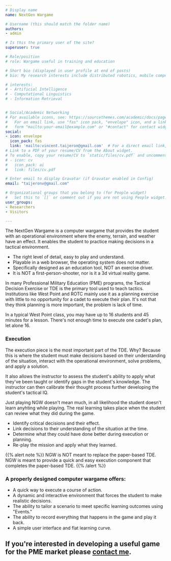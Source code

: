 ```yaml
---
# Display name
name: NextGen Wargame

# Username (this should match the folder name)
authors:
- admin

# Is this the primary user of the site?
superuser: true

# Role/position
# role: Wargame useful in training and education

# Short bio (displayed in user profile at end of posts)
# bio: My research interests include distributed robotics, mobile computing and programmable matter.

# interests:
# - Artificial Intelligence
# - Computational Linguistics
# - Information Retrieval


# Social/Academic Networking
# For available icons, see: https://sourcethemes.com/academic/docs/page-builder/#icons
#   For an email link, use "fas" icon pack, "envelope" icon, and a link in the
#   form "mailto:your-email@example.com" or "#contact" for contact widget.
social:
- icon: envelope
  icon_pack: fas
  link: 'mailto:vincent.taijeron@gmail.com'  # For a direct email link, use "mailto:test@example.org".
# Link to a PDF of your resume/CV from the About widget.
# To enable, copy your resume/CV to `static/files/cv.pdf` and uncomment the lines below.
# - icon: cv
#   icon_pack: ai
#   link: files/cv.pdf

# Enter email to display Gravatar (if Gravatar enabled in Config)
email: "taijeronv@gmail.com"

# Organizational groups that you belong to (for People widget)
#   Set this to `[]` or comment out if you are not using People widget.
user_groups:
- Researchers
- Visitors

---
```

The NextGen Wargame is a computer wargame that provides the student with an operational environment where the enemy, terrain, and weather have an effect.  It enables the student to practice making decisions in a tactical environment.

- The right level of detail, easy to play and understand.
- Playable in a web browser, the operating system does not matter.
- Specifically designed as an education tool, NOT an exercise driver.
- It is NOT a first-person-shooter, nor is it a 3d virtual reality game.

In many Professional Military Education (PME) programs, the Tactical Decision Exercise or TDE is the primary tool used to teach tactics.  Institutions like West Point and ROTC mainly use it as a planning exercise with little to no opportunity for a cadet to execute their plan.  It's not that they think planning is more important, the problem is lack of time.

In a typical West Point class, you may have up to 16 students and 45 minutes for a lesson.  There's not enough time to execute one cadet's plan, let alone 16.  

### Execution 
The execution piece is the most important part of the TDE.  Why? Because this is where the student must make decisions based on their understanding of the situation, interact with the operational environment, solve problems, and apply a solution.  

It also allows the instructor to assess the student's ability to apply what they've been taught or identify gaps in the student's knowledge.  The instructor can then calibrate their thought process further developing the student's tactical IQ.

Just playing NGW doesn't mean much, in all likelihood the student doesn't learn anyhting while playing.  The real learning takes place when the student can review what they did during the game.  

- Identify critical decisions and their effect.
- Link decisions to their understanding of the situation at the time.
- Determine what they could have done better during execution or planning.
- Re-play the mission and apply what they learned. 

{{% alert note %}}
NGW  is NOT meant to replace the paper-based TDE. NGW  is meant to provide a quick and easy execution component that completes the paper-based TDE. 
{{% /alert %}}

### A properly designed computer wargame offers:
- A quick way to execute a course of action.  
- A dynamic and interactive environment that forces the student to make realistic decisions.  
- The ability to tailor a scenario to meet specific learning outcomes using "Events."
- The ability to record everything that happens in the game and play it back.
- A simple user interface and flat learning curve.
  
## If you're interested in developing a useful game for the PME market please [contact me](mailto:vincent.taijeron@gmail.com).